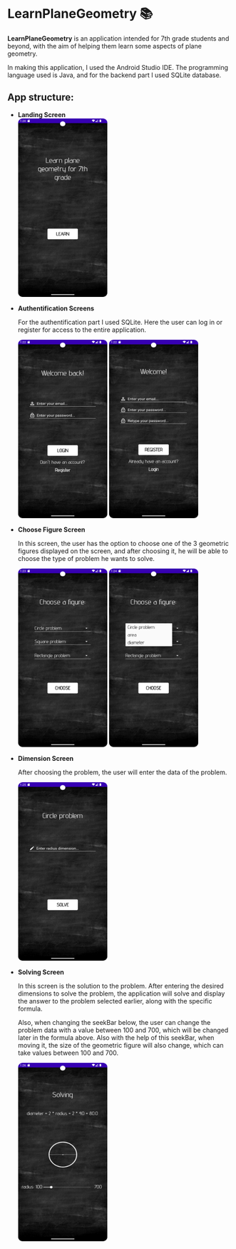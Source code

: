 # LearnPlaneGeometry 📚
<p><b>LearnPlaneGeometry</b> is an application intended for 7th grade students and beyond, with the aim of helping them learn some aspects of plane geometry.</p> 
<p>In making this application, I used the Android Studio IDE. The programming language used is Java, and for the backend part I used SQLite database.</p>

<h2>App structure:</h2>
<ul>
  <li><b>Landing Screen</b></li>
   <img src ="./readme_photos/landing_screen.png" width = "200" height ="400"/> 
    <br>
</ul>
<ul>
  <li><b>Authentification Screens</b></li>
<p>For the authentification part I used SQLite. Here the user can log in or register for access to the entire application.</p>
   <img src ="./readme_photos/login_screen.png" width = "200" height ="400"/>
   <img src ="./readme_photos/register_screen.png" width = "200" height ="400"/>
  <br>
</ul>
<ul>
  <li><b>Choose Figure Screen</b></li>
<p>In this screen, the user has the option to choose one of the 3 geometric figures displayed on the screen, and after choosing it, he will be able to choose the type of problem he wants to solve.</p>
   <img src ="./readme_photos/choose_figure_screen.png" width = "200" height ="400"/>
   <img src ="./readme_photos/choose_figure_screen2.png" width = "200" height ="400"/>
  <br>
</ul>
<ul>
  <li><b>Dimension Screen</b></li>
<p>After choosing the problem, the user will enter the data of the problem.</p>
   <img src ="./readme_photos/dimension_screen.png" width = "200" height ="400"/>
  <br>
</ul>
<ul>
  <li><b>Solving Screen</b></li>
<p>In this screen is the solution to the problem. After entering the desired dimensions to solve the problem, the application will solve and display the answer to the problem selected earlier, along with the specific formula.</p>
<p>Also, when changing the seekBar below, the user can change the problem data with a value between 100 and 700, which will be changed later in the formula above. Also with the help of this seekBar, when moving it, the size of the geometric figure will also change, which can take values ​​between 100 and 700.</p>
   <img src ="./readme_photos/solving_screen.png" width = "200" height ="400"/>
  <br>
</ul>
